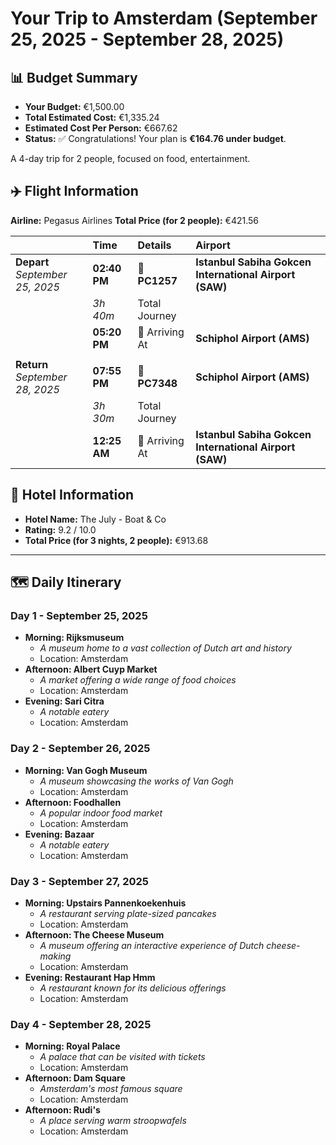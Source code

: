 # Your Trip to Amsterdam (September 25, 2025 - September 28, 2025)

## 📊 Budget Summary
- **Your Budget:** €1,500.00
- **Total Estimated Cost:** €1,335.24
- **Estimated Cost Per Person:** €667.62
- **Status:** ✅ Congratulations! Your plan is **€164.76 under budget**.

A 4-day trip for 2 people, focused on food, entertainment.

## ✈️ Flight Information
**Airline:** Pegasus Airlines
**Total Price (for 2 people):** €421.56

|  | Time | Details | Airport |
|:---|:---|:---|:---|
| **Depart**<br>*September 25, 2025* | **02:40 PM** | 🛫 **PC1257**  | **Istanbul Sabiha Gokcen International Airport (SAW)** |
| | *3h 40m* | Total Journey | |
| | **05:20 PM** | 🛬 Arriving At | **Schiphol Airport (AMS)** |
| | | | |
| **Return**<br>*September 28, 2025* | **07:55 PM** | 🛫 **PC7348**  | **Schiphol Airport (AMS)** |
| | *3h 30m* | Total Journey | |
| | **12:25 AM** | 🛬 Arriving At | **Istanbul Sabiha Gokcen International Airport (SAW)** |

## 🏨 Hotel Information
- **Hotel Name:** The July - Boat & Co
- **Rating:** 9.2 / 10.0
- **Total Price (for 3 nights, 2 people):** €913.68

---

## 🗺️ Daily Itinerary

### Day 1 - September 25, 2025
- **Morning: Rijksmuseum**
  - *A museum home to a vast collection of Dutch art and history*
  - Location: Amsterdam
- **Afternoon: Albert Cuyp Market**
  - *A market offering a wide range of food choices*
  - Location: Amsterdam
- **Evening: Sari Citra**
  - *A notable eatery*
  - Location: Amsterdam

### Day 2 - September 26, 2025
- **Morning: Van Gogh Museum**
  - *A museum showcasing the works of Van Gogh*
  - Location: Amsterdam
- **Afternoon: Foodhallen**
  - *A popular indoor food market*
  - Location: Amsterdam
- **Evening: Bazaar**
  - *A notable eatery*
  - Location: Amsterdam

### Day 3 - September 27, 2025
- **Morning: Upstairs Pannenkoekenhuis**
  - *A restaurant serving plate-sized pancakes*
  - Location: Amsterdam
- **Afternoon: The Cheese Museum**
  - *A museum offering an interactive experience of Dutch cheese-making*
  - Location: Amsterdam
- **Evening: Restaurant Hap Hmm**
  - *A restaurant known for its delicious offerings*
  - Location: Amsterdam

### Day 4 - September 28, 2025
- **Morning: Royal Palace**
  - *A palace that can be visited with tickets*
  - Location: Amsterdam
- **Afternoon: Dam Square**
  - *Amsterdam's most famous square*
  - Location: Amsterdam
- **Afternoon: Rudi's**
  - *A place serving warm stroopwafels*
  - Location: Amsterdam
